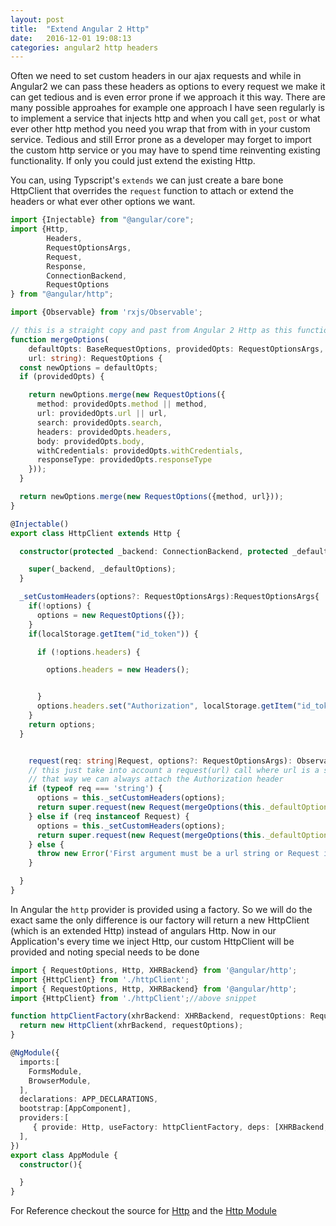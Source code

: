 ```yaml
---
layout: post
title:  "Extend Angular 2 Http"
date:   2016-12-01 19:08:13
categories: angular2 http headers
---
```

Often we need to set custom headers in our ajax requests and while in Angular2 we can pass these headers as options to 
every request we make it can get tedious and is even error prone if we approach it this way. There are many possible approahes 
for example one approach I have seen regularly is to implement a service that injects http and when you call `get`,  `post` or 
what ever other http method you need you wrap that from with in your custom service. Tedious and still Error prone as a 
developer may forget to import the custom http service or you may have to spend time reinventing existing functionality. If
only you could just extend the existing Http.

You can, using Typscript's `extends` we can just create a bare bone HttpClient that overrides the `request` function to attach
or extend the headers or what ever other options we want.

```ts
import {Injectable} from "@angular/core";
import {Http, 
        Headers, 
        RequestOptionsArgs, 
        Request, 
        Response, 
        ConnectionBackend, 
        RequestOptions
} from "@angular/http";

import {Observable} from 'rxjs/Observable';

// this is a straight copy and past from Angular 2 Http as this function is not exposed but saves us implementing
function mergeOptions(
    defaultOpts: BaseRequestOptions, providedOpts: RequestOptionsArgs, method: RequestMethod,
    url: string): RequestOptions {
  const newOptions = defaultOpts;
  if (providedOpts) {

    return newOptions.merge(new RequestOptions({
      method: providedOpts.method || method,
      url: providedOpts.url || url,
      search: providedOpts.search,
      headers: providedOpts.headers,
      body: providedOpts.body,
      withCredentials: providedOpts.withCredentials,
      responseType: providedOpts.responseType
    }));
  }

  return newOptions.merge(new RequestOptions({method, url}));
}

@Injectable()
export class HttpClient extends Http {

  constructor(protected _backend: ConnectionBackend, protected _defaultOptions: RequestOptions) {

    super(_backend, _defaultOptions);
  }

  _setCustomHeaders(options?: RequestOptionsArgs):RequestOptionsArgs{
    if(!options) {
      options = new RequestOptions({});
    }
    if(localStorage.getItem("id_token")) {

      if (!options.headers) {

        options.headers = new Headers();


      }
      options.headers.set("Authorization", localStorage.getItem("id_token"))
    }
    return options;
  }


    request(req: string|Request, options?: RequestOptionsArgs): Observable<Response> {
    // this just take into account a request(url) call where url is a string
    // that way we can always attach the Authorization header
    if (typeof req === 'string') {
      options = this._setCustomHeaders(options);
      return super.request(new Request(mergeOptions(this._defaultOptions, options, RequestMethod.Get, <string>req)));
    } else if (req instanceof Request) {
      options = this._setCustomHeaders(options);
      return super.request(new Request(mergeOptions(this._defaultOptions, options, req.method, req.url)))
    } else {
      throw new Error('First argument must be a url string or Request instance.');
    }

  }
}
```
In Angular the `http` provider is provided using a factory. So we will do the exact same the only difference is our factory will return a new HttpClient (which is an extended Http) instead of angulars Http.
Now in our Application's every time we inject Http, our custom HttpClient will be provided and noting special needs to be done

```ts
import { RequestOptions, Http, XHRBackend} from '@angular/http';
import {HttpClient} from './httpClient';
import { RequestOptions, Http, XHRBackend} from '@angular/http';
import {HttpClient} from './httpClient';//above snippet

function httpClientFactory(xhrBackend: XHRBackend, requestOptions: RequestOptions): Http {
  return new HttpClient(xhrBackend, requestOptions);
}

@NgModule({
  imports:[
    FormsModule,
    BrowserModule,
  ],
  declarations: APP_DECLARATIONS,
  bootstrap:[AppComponent],
  providers:[
     { provide: Http, useFactory: httpClientFactory, deps: [XHRBackend, RequestOptions]}
  ],
})
export class AppModule {
  constructor(){

  }
}
```

For Reference checkout the source for [Http](https://github.com/angular/angular/blob/master/modules/%40angular/http/src/http.ts) and the [Http Module](https://github.com/angular/angular/blob/master/modules/%40angular/http/src/http_module.ts)


